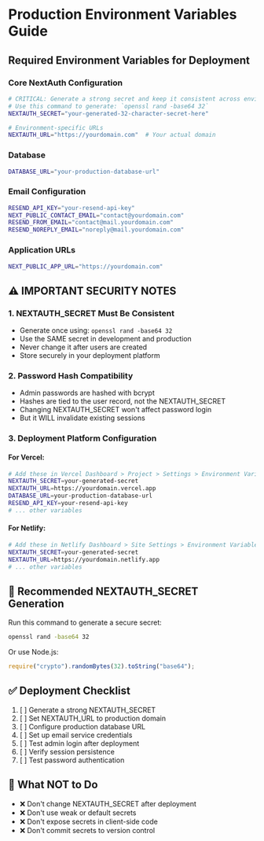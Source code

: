 # Production Environment Variables Guide

## Required Environment Variables for Deployment

### Core NextAuth Configuration

```bash
# CRITICAL: Generate a strong secret and keep it consistent across environments
# Use this command to generate: `openssl rand -base64 32`
NEXTAUTH_SECRET="your-generated-32-character-secret-here"

# Environment-specific URLs
NEXTAUTH_URL="https://yourdomain.com"  # Your actual domain
```

### Database

```bash
DATABASE_URL="your-production-database-url"
```

### Email Configuration

```bash
RESEND_API_KEY="your-resend-api-key"
NEXT_PUBLIC_CONTACT_EMAIL="contact@yourdomain.com"
RESEND_FROM_EMAIL="contact@mail.yourdomain.com"
RESEND_NOREPLY_EMAIL="noreply@mail.yourdomain.com"
```

### Application URLs

```bash
NEXT_PUBLIC_APP_URL="https://yourdomain.com"
```

## ⚠️ IMPORTANT SECURITY NOTES

### 1. NEXTAUTH_SECRET Must Be Consistent

- Generate once using: `openssl rand -base64 32`
- Use the SAME secret in development and production
- Never change it after users are created
- Store securely in your deployment platform

### 2. Password Hash Compatibility

- Admin passwords are hashed with bcrypt
- Hashes are tied to the user record, not the NEXTAUTH_SECRET
- Changing NEXTAUTH_SECRET won't affect password login
- But it WILL invalidate existing sessions

### 3. Deployment Platform Configuration

#### For Vercel:

```bash
# Add these in Vercel Dashboard > Project > Settings > Environment Variables
NEXTAUTH_SECRET=your-generated-secret
NEXTAUTH_URL=https://yourdomain.vercel.app
DATABASE_URL=your-production-database-url
RESEND_API_KEY=your-resend-api-key
# ... other variables
```

#### For Netlify:

```bash
# Add these in Netlify Dashboard > Site Settings > Environment Variables
NEXTAUTH_SECRET=your-generated-secret
NEXTAUTH_URL=https://yourdomain.netlify.app
# ... other variables
```

## 🔐 Recommended NEXTAUTH_SECRET Generation

Run this command to generate a secure secret:

```bash
openssl rand -base64 32
```

Or use Node.js:

```javascript
require("crypto").randomBytes(32).toString("base64");
```

## ✅ Deployment Checklist

1. [ ] Generate a strong NEXTAUTH_SECRET
2. [ ] Set NEXTAUTH_URL to production domain
3. [ ] Configure production database URL
4. [ ] Set up email service credentials
5. [ ] Test admin login after deployment
6. [ ] Verify session persistence
7. [ ] Test password authentication

## 🚨 What NOT to Do

- ❌ Don't change NEXTAUTH_SECRET after deployment
- ❌ Don't use weak or default secrets
- ❌ Don't expose secrets in client-side code
- ❌ Don't commit secrets to version control

